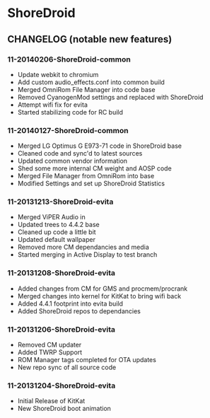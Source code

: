 ShoreDroid
===============

CHANGELOG (notable new features)
---------

### 11-20140206-ShoreDroid-common
* Update webkit to chromium
* Add custom audio_effects.conf into common build
* Merged OmniRom File Manager into code base
* Removed CyanogenMod settings and replaced with ShoreDroid
* Attempt wifi fix for evita
* Started stabilizing code for RC build

### 11-20140127-ShoreDroid-common
* Merged LG Optimus G E973-71 code in ShoreDroid base
* Cleaned code and sync'd to latest sources
* Updated common vendor information 
* Shed some more internal CM weight and AOSP code
* Merged File Manager from OmniRom into base
* Modified Settings and set up ShoreDroid Statistics

### 11-20131213-ShoreDroid-evita
* Merged ViPER Audio in 
* Updated trees to 4.4.2 base
* Cleaned up code a little bit
* Updated default wallpaper 
* Removed more CM dependancies and media
* Started merging in Active Display to test branch 

### 11-20131208-ShoreDroid-evita
* Added changes from CM for GMS and procmem/procrank
* Merged changes into kernel for KitKat to bring wifi back
* Added 4.4.1 footprint into evita build
* Added ShoreDroid repos to dependancies

### 11-20131206-ShoreDroid-evita
* Removed CM updater
* Added TWRP Support
* ROM Manager tags completed for OTA updates
* New repo sync of all source code

### 11-20131204-ShoreDroid-evita
* Initial Release of KitKat
* New ShoreDroid boot animation
